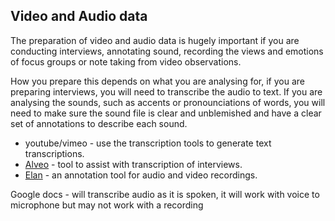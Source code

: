 ## Video and Audio data 

The preparation of video and audio data is hugely important if you are conducting interviews, annotating sound, recording the views and emotions of focus groups or note taking from video observations. 
 
How you prepare this depends on what you are analysing for, if you are preparing interviews, you will need to transcribe the audio to text. 
If you are analysing the sounds, such as accents or pronounciations of words, you will need to make sure the sound file is clear and unblemished and have a clear set of annotations to describe each sound. 


- youtube/vimeo - use the transcription tools to generate text transcriptions.
- [Alveo](https://www.alveo.edu.au/) - tool to assist with transcription of interviews.
- [Elan](https://archive.mpi.nl/tla/elan) - an annotation tool for audio and video recordings.
 
 Google docs - will transcribe audio as it is spoken, it will work with voice to microphone but may not work with a recording
 
 
